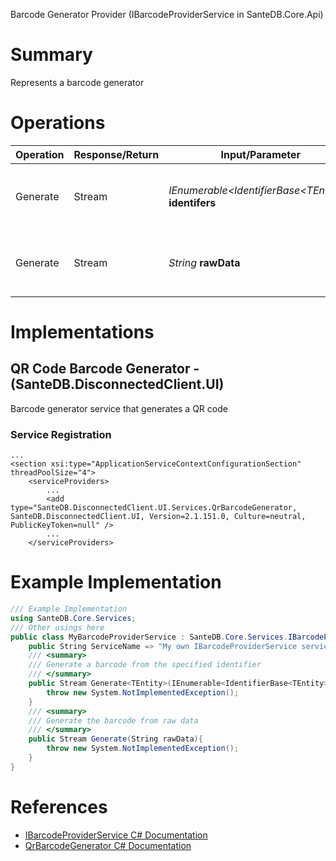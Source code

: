 Barcode Generator Provider (IBarcodeProviderService in SanteDB.Core.Api)

# Summary
Represents a barcode generator

# Operations

|Operation|Response/Return|Input/Parameter|Description|
|-|-|-|-|
|Generate|Stream|*IEnumerable&lt;IdentifierBase&lt;TEntity>>* **identifers**|Generate a barcode from the specified identifier|
|Generate|Stream|*String* **rawData**|Generate the barcode from raw data|

# Implementations


## QR Code Barcode Generator - (SanteDB.DisconnectedClient.UI)
Barcode generator service that generates a QR code

### Service Registration
```markup
...
<section xsi:type="ApplicationServiceContextConfigurationSection" threadPoolSize="4">
	<serviceProviders>
		...
		<add type="SanteDB.DisconnectedClient.UI.Services.QrBarcodeGenerator, SanteDB.DisconnectedClient.UI, Version=2.1.151.0, Culture=neutral, PublicKeyToken=null" />
		...
	</serviceProviders>
```
# Example Implementation
```csharp
/// Example Implementation
using SanteDB.Core.Services;
/// Other usings here
public class MyBarcodeProviderService : SanteDB.Core.Services.IBarcodeProviderService { 
	public String ServiceName => "My own IBarcodeProviderService service";
	/// <summary>
	/// Generate a barcode from the specified identifier
	/// </summary>
	public Stream Generate<TEntity>(IEnumerable<IdentifierBase<TEntity>> identifers){
		throw new System.NotImplementedException();
	}
	/// <summary>
	/// Generate the barcode from raw data
	/// </summary>
	public Stream Generate(String rawData){
		throw new System.NotImplementedException();
	}
}
```

# References

* [IBarcodeProviderService C# Documentation](http://santesuite.org/assets/doc/net/html/T_SanteDB_Core_Services_IBarcodeProviderService.htm)
* [QrBarcodeGenerator C# Documentation](http://santesuite.org/assets/doc/net/html/T_SanteDB_DisconnectedClient_UI_Services_QrBarcodeGenerator.htm)
